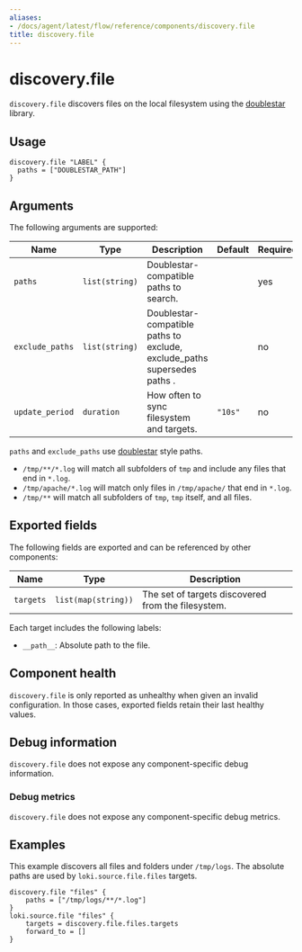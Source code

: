 ```yaml
---
aliases:
- /docs/agent/latest/flow/reference/components/discovery.file
title: discovery.file
---
```


# discovery.file

`discovery.file` discovers files on the local filesystem using the [doublestar][] library.

[doublestar]: https://github.com/bmatcuk/doublestar

## Usage

```river
discovery.file "LABEL" {
  paths = ["DOUBLESTAR_PATH"]
}
```

## Arguments

The following arguments are supported:

Name | Type           | Description                                                              | Default | Required
---- |----------------|--------------------------------------------------------------------------|-----| --------
`paths` | `list(string)` | Doublestar-compatible paths to search.                                   |     | yes
`exclude_paths` | `list(string)` | Doublestar-compatible paths to exclude, exclude_paths supersedes paths . |     | no
`update_period` | `duration`     | How often to sync filesystem and targets.                                | `"10s"` | no

`paths` and `exclude_paths` use [doublestar][] style paths.
* `/tmp/**/*.log` will match all subfolders of `tmp` and include any files that end in `*.log`.
* `/tmp/apache/*.log` will match only files in `/tmp/apache/` that end in `*.log`.
* `/tmp/**` will match all subfolders of `tmp`, `tmp` itself, and all files.


## Exported fields

The following fields are exported and can be referenced by other components:

Name | Type | Description
---- | ---- | -----------
`targets` | `list(map(string))` | The set of targets discovered from the filesystem.

Each target includes the following labels:

* `__path__`: Absolute path to the file.

## Component health

`discovery.file` is only reported as unhealthy when given an invalid
configuration. In those cases, exported fields retain their last healthy
values.

## Debug information

`discovery.file` does not expose any component-specific debug information.

### Debug metrics

`discovery.file` does not expose any component-specific debug metrics.

## Examples

This example discovers all files and folders under `/tmp/logs`. The absolute paths are 
used by `loki.source.file.files` targets.

```river
discovery.file "files" {
    paths = ["/tmp/logs/**/*.log"]
}
loki.source.file "files" {
    targets = discovery.file.files.targets
    forward_to = []
}
```